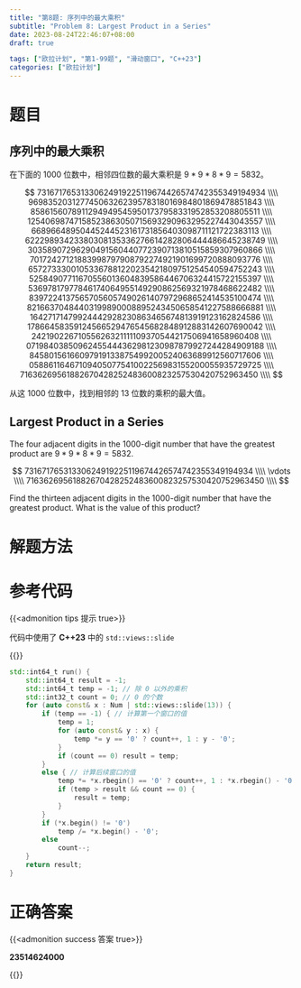 ```yaml
---
title: "第8题: 序列中的最大乘积"
subtitle: "Problem 8: Largest Product in a Series"
date: 2023-08-24T22:46:07+08:00
draft: true

tags: ["欧拉计划", "第1-99题", "滑动窗口", "C++23"]
categories: ["欧拉计划"]
---
```


# 题目

## 序列中的最大乘积

在下面的 $1000$ 位数中，相邻四位数的最大乘积是 $9\ast9\ast8\ast9=5832$。

$$
73167176531330624919225119674426574742355349194934 \\\\
96983520312774506326239578318016984801869478851843 \\\\
85861560789112949495459501737958331952853208805511 \\\\
12540698747158523863050715693290963295227443043557 \\\\
66896648950445244523161731856403098711121722383113 \\\\
62229893423380308135336276614282806444486645238749 \\\\
30358907296290491560440772390713810515859307960866 \\\\
70172427121883998797908792274921901699720888093776 \\\\
65727333001053367881220235421809751254540594752243 \\\\
52584907711670556013604839586446706324415722155397 \\\\
53697817977846174064955149290862569321978468622482 \\\\
83972241375657056057490261407972968652414535100474 \\\\
82166370484403199890008895243450658541227588666881 \\\\
16427171479924442928230863465674813919123162824586 \\\\
17866458359124566529476545682848912883142607690042 \\\\
24219022671055626321111109370544217506941658960408 \\\\
07198403850962455444362981230987879927244284909188 \\\\
84580156166097919133875499200524063689912560717606 \\\\
05886116467109405077541002256983155200055935729725 \\\\
71636269561882670428252483600823257530420752963450 \\\\
$$

从这 $1000$ 位数中，找到相邻的 $13$ 位数的乘积的最大值。

## Largest Product in a Series

The four adjacent digits in the $1000$-digit number that have the greatest product are $9\ast9\ast8\ast9=5832$.

$$
73167176531330624919225119674426574742355349194934 \\\\
\vdots \\\\
71636269561882670428252483600823257530420752963450 \\\\
$$

Find the thirteen adjacent digits in the $1000$-digit number that have the greatest product. What is the value of this product?

# 解题方法

# 参考代码

{{<admonition tips 提示 true>}}

代码中使用了 **C++23** 中的 `std::views::slide`

{{</admonition >}}

```c++
std::int64_t run() {
    std::int64_t result = -1;
    std::int64_t temp = -1; // 除 0 以外的乘积
    std::int32_t count = 0; // 0 的个数
    for (auto const& x : Num | std::views::slide(13)) {
        if (temp == -1) { // 计算第一个窗口的值
            temp = 1;
            for (auto const& y : x) {
                temp *= y == '0' ? count++, 1 : y - '0';
            }
            if (count == 0) result = temp;
        }
        else { // 计算后续窗口的值
            temp *= *x.rbegin() == '0' ? count++, 1 : *x.rbegin() - '0';
            if (temp > result && count == 0) {
                result = temp;
            }
        }
        if (*x.begin() != '0')
            temp /= *x.begin() - '0';
        else
            count--;
    }
    return result;
}
```

<div class="hide">

# 正确答案

{{<admonition success 答案 true>}}

**23514624000**

{{</admonition >}}

</div>
